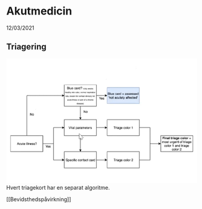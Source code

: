 # Akutmedicin
12/03/2021

## Triagering
![](BearImages/7FF71FA5-078D-4BC3-BDE8-2E7986C40949-3994-00000A6F70F99AFA/9D7275DE-D864-49A2-B95B-B90455031D2C.png)
Hvert triagekort har en separat algoritme.

[[Bevidsthedspåvirkning]]

<!-- #anki/tag/med/gp #anki/deck/Medicine #lecture -->

<!-- {BearID:CDB1F990-C97D-4089-B320-394CC573C91A-3994-000009BB542C00A1} -->
